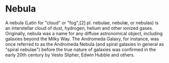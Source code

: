 # Nebula
A nebula (Latin for "cloud" or "fog";[2] pl. nebulae, nebulæ, or nebulas) is an interstellar cloud of dust, hydrogen, helium and other ionized gases. Originally, nebula was a name for any diffuse astronomical object, including galaxies beyond the Milky Way. The Andromeda Galaxy, for instance, was once referred to as the Andromeda Nebula (and spiral galaxies in general as "spiral nebulae") before the true nature of galaxies was confirmed in the early 20th century by Vesto Slipher, Edwin Hubble and others.
